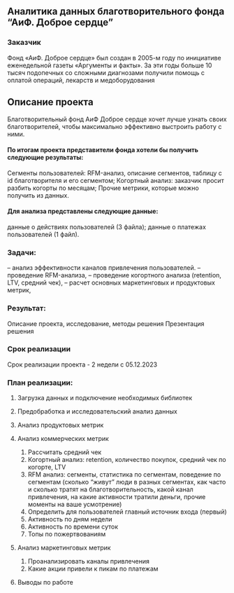 ## Аналитика данных благотворительного фонда “АиФ. Доброе сердце”


### Заказчик

Фонд «АиФ. Доброе сердце» был создан в 2005-м году по инициативе еженедельной газеты «Аргументы и факты». За эти годы больше 10 тысяч подопечных со сложными диагнозами получили помощь с оплатой операций, лекарств и медоборудования


## Описание проекта
Благотворительный фонд АиФ Доброе сердце хочет лучше узнать своих благотворителей, чтобы максимально эффективно выстроить работу с ними. 
#### По итогам проекта представители фонда хотели бы получить следующие результаты:
Сегменты пользователей: RFM-анализ, описание сегментов, таблицу с id благотворителя и его сегментом;
Когортный анализ: заказчик просит разбить когорты по месяцам;
Прочие метрики, которые можно получить из данных.

#### Для анализа представлены следующие данные:
данные о действиях пользователей (3 файла);
данные о платежах пользователей (1 файл).


### Задачи:

– анализ эффективности каналов привлечения пользователей.
– проведение RFM-анализа, 
– проведение когортного анализа (retention, LTV, средний чек), 
– расчет основных маркетинговых и продуктовых метрик,


### Результат: 


Описание проекта, исследование, методы решения
Презентация решения

### Срок реализации

Срок реализации проекта - 2 недели с 05.12.2023



### План реализации:


1. Загрузка данных и подключение необходимых библиотек


2. Предобработка и исследовательский анализ данных

3. Анализ продуктовых  метрик
4. Анализ  коммерческих метрик
    1. Рассчитать средний чек
    2. Когортный анализ: retention, количество покупок, средний чек по когорте, LTV
    3. RFM анализ: сегменты, статистика по сегментам, поведение по сегментам (сколько “живут” люди в разных сегментах, как часто и сколько тратят на благотворительность, какой канал привлечения, на какие активности тратили деньги, прочие моменты на ваше усмотрение)
    4. Определить для пользователей главный источник входа (первый)
    5. Активность по дням недели
    6. Активность по времени суток
    7. Топы по пожертвованиям
5. Анализ маркетинговых метрик 
   1. Проанализировать каналы привлечения
   2. Какие акции привели к пикам по платежам
6. Выводы по работе


```python

```
